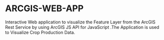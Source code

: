 # ARCGIS-WEB-APP
Interactive Web application to visualize the Feature Layer from the ArcGIS Rest Service by using ArcGIS JS API for JavaScript .The Application is used to  Visualize Crop Production Data.
